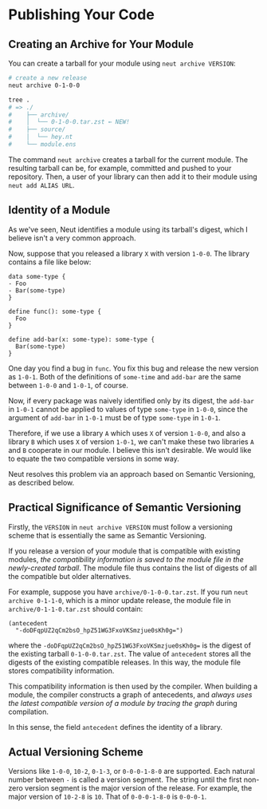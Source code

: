 # Publishing Your Code

## Creating an Archive for Your Module

You can create a tarball for your module using `neut archive VERSION`:

```sh
# create a new release
neut archive 0-1-0-0

tree .
# => ./
#    ├── archive/
#    │  └── 0-1-0-0.tar.zst ← NEW!
#    ├── source/
#    │  └── hey.nt
#    └── module.ens
```

The command `neut archive` creates a tarball for the current module. The resulting tarball can be, for example, committed and pushed to your repository. Then, a user of your library can then add it to their module using `neut add ALIAS URL`.

## Identity of a Module

As we've seen, Neut identifies a module using its tarball's digest, which I believe isn't a very common approach.

Now, suppose that you released a library `X` with version `1-0-0`. The library contains a file like below:

```neut
data some-type {
- Foo
- Bar(some-type)
}

define func(): some-type {
  Foo
}

define add-bar(x: some-type): some-type {
  Bar(some-type)
}
```

One day you find a bug in `func`. You fix this bug and release the new version as `1-0-1`. Both of the definitions of `some-time` and `add-bar` are the same between `1-0-0` and `1-0-1`, of course.

Now, if every package was naively identified only by its digest, the `add-bar` in `1-0-1` cannot be applied to values of type `some-type` in `1-0-0`, since the argument of `add-bar` in `1-0-1` must be of type `some-type` in `1-0-1`.

Therefore, if we use a library `A` which uses `X` of version `1-0-0`, and also a library `B` which uses `X` of version `1-0-1`, we can't make these two libraries `A` and `B` cooperate in our module. I believe this isn't desirable. We would like to equate the two compatible versions in some way.

Neut resolves this problem via an approach based on Semantic Versioning, as described below.

## Practical Significance of Semantic Versioning

Firstly, the `VERSION` in `neut archive VERSION` must follow a versioning scheme that is essentially the same as Semantic Versioning.

If you release a version of your module that is compatible with existing modules, *the compatibility information is saved to the module file in the newly-created tarball*. The module file thus contains the list of digests of all the compatible but older alternatives.

For example, suppose you have `archive/0-1-0-0.tar.zst`. If you run `neut archive 0-1-1-0`, which is a minor update release, the module file in `archive/0-1-1-0.tar.zst` should contain:

```ens
(antecedent
  "-doDFqpUZ2qCm2bsO_hpZ51WG3FxoVKSmzjue0sKh0g=")
```

where the `-doDFqpUZ2qCm2bsO_hpZ51WG3FxoVKSmzjue0sKh0g=` is the digest of the existing tarball `0-1-0-0.tar.zst`. The value of `antecedent` stores all the digests of the existing compatible releases. In this way, the module file stores compatibility information.

This compatibility information is then used by the compiler. When building a module, the compiler constructs a graph of antecedents, and *always uses the latest compatible version of a module by tracing the graph* during compilation.

In this sense, the field `antecedent` defines the identity of a library.

## Actual Versioning Scheme

Versions like `1-0-0`, `10-2`, `0-1-3`, or `0-0-0-1-8-0` are supported. Each natural number between `-` is called a version segment. The string until the first non-zero version segment is the major version of the release. For example, the major version of `10-2-8` is `10`. That of `0-0-0-1-8-0` is `0-0-0-1`.
